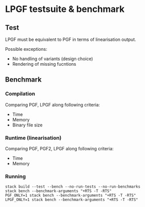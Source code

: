 # LPGF testsuite & benchmark

## Test

LPGF must be equivalent to PGF in terms of linearisation output.

Possible exceptions:
- No handling of variants (design choice)
- Rendering of missing fucntions

## Benchmark

### Compilation

Comparing PGF, LPGF along following criteria:

- Time
- Memory
- Binary file size

### Runtime (linearisation)

Comparing PGF, PGF2, LPGF along following criteria:

- Time
- Memory

### Running

```
stack build --test --bench --no-run-tests --no-run-benchmarks
stack bench --benchmark-arguments "+RTS -T -RTS"
PGF_ONLY=1 stack bench --benchmark-arguments "+RTS -T -RTS"
LPGF_ONLY=1 stack bench --benchmark-arguments "+RTS -T -RTS"
```
